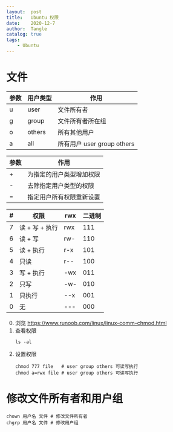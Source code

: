```yaml
---
layout:  post
title:   Ubuntu 权限
date:    2020-12-7
author:  Tangle
catalog: true
tags:
    - Ubuntu
---
```


# 文件

| 参数 | 用户类型 | 作用                       |
| ---- | -------- | -------------------------- |
| u    | user     | 文件所有者                 |
| g    | group    | 文件所有者所在组           |
| o    | others   | 所有其他用户               |
| a    | all      | 所有用户 user group others |

| 参数 | 作用                     |
| ---- | ------------------------ |
| +    | 为指定的用户类型增加权限 |
| -    | 去除指定用户类型的权限   |
| =    | 指定用户所有权限重新设置 |

| #    | 权限           | rwx  | 二进制 |
| ---- | -------------- | ---- | ------ |
| 7    | 读 + 写 + 执行 | rwx  | 111    |
| 6    | 读 + 写        | rw-  | 110    |
| 5    | 读 + 执行      | r-x  | 101    |
| 4    | 只读           | r--  | 100    |
| 3    | 写 + 执行      | -wx  | 011    |
| 2    | 只写           | -w-  | 010    |
| 1    | 只执行         | --x  | 001    |
| 0    | 无             | ---  | 000    |

0. 浏览 <https://www.runoob.com/linux/linux-comm-chmod.html>
0. 查看权限
    ```
    ls -al
    ```
0. 设置权限
    ```
    chmod 777 file   # user group others 可读写执行
    chmod a=rwx file # user group others 可读写执行
    ```

# 修改文件所有者和用户组

```
chown 用户名 文件 # 修改文件所有者
chgrp 用户名 文件 # 修改用户组
```
